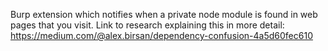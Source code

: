 Burp extension which notifies when a private node module is found in web pages that you visit.
Link to research explaining this in more detail: https://medium.com/@alex.birsan/dependency-confusion-4a5d60fec610
